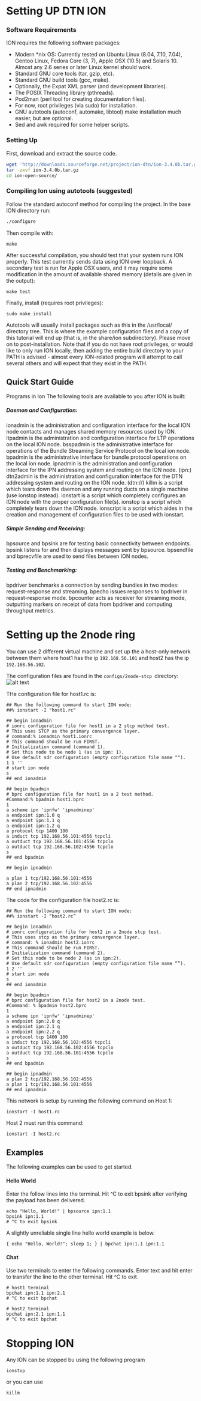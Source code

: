 # Setting UP DTN ION

### Software Requirements
ION requires the following software packages:

- Modern *nix OS: Currently tested on Ubuntu Linux (8.04, 7.10, 7.04), Gentoo  Linux, Fedora Core (3, 7), Apple OSX (10.5) and Solaris 10. Almost any 2.6 series or later Linux kernel should work.
- Standard GNU core tools (tar, gzip, etc).
- Standard GNU build tools (gcc, make).
- Optionally, the Expat XML parser (and development libraries).
- The POSIX Threading library (pthreads).
- Pod2man (perl tool for creating documentation files).
- For now, root privileges (via sudo) for installation.
- GNU autotools (autoconf, automake, libtool) make installation much easier, but are optional.
- Sed and awk required for some helper scripts.

### Setting Up
First, download and extract the source code.
```bash
wget 'http://downloads.sourceforge.net/project/ion-dtn/ion-3.4.0b.tar.gz'
tar -zxvf ion-3.4.0b.tar.gz
cd ion-open-source/
```
### Compiling Ion using autotools (suggested)

Follow the standard autoconf method for compiling the project. In the base ION directory run:
```bash
./configure
```

Then compile with:
```
make
```

After successful compilation, you should test that your system runs ION properly. This test currently sends data using ION over loopback. A secondary test is run for Apple OSX users, and it may require some modification in the amount of available shared memory (details are given in the output):

```
make test
```
Finally, install (requires root privileges):
```
sudo make install
```
Autotools will usually install packages such as this in the /usr/local/ directory tree. This is where the example configuration files and a copy of this tutorial will end up (that is, in the share/ion subdirectory). Please move on to post-installation. Note that if you do not have root privileges, or would like to only run ION locally, then adding the entire build directory to your PATH is advised - almost every ION-related program will attempt to call several others and will expect that they exist in the PATH.

## Quick Start Guide
Programs in Ion
The following tools are available to you after ION is built:

##### Daemon and Configuration:
ionadmin is the administration and configuration interface for the local ION node contacts and manages shared memory resources used by ION.
ltpadmin is the administration and configuration interface for LTP operations on the local ION node.
bsspadmin is the administrative interface for operations of the Bundle Streaming Service Protocol on the local ion node.
bpadmin is the administrative interface for bundle protocol operations on the local ion node.
ipnadmin is the administration and configuration interface for the IPN addressing system and routing on the ION node. (ipn:)
dtn2admin is the administration and configuration interface for the DTN addressing system and routing on the ION node. (dtn://)
killm is a script which tears down the daemon and any running ducts on a single machine (use ionstop instead).
ionstart is a script which completely configures an ION node with the proper configuration file(s).
ionstop is a script which completely tears down the ION node.
ionscript is a script which aides in the creation and management of configuration files to be used with ionstart.
##### Simple Sending and Receiving:
bpsource and bpsink are for testing basic connectivity between endpoints. bpsink listens for and then displays messages sent by bpsource.
bpsendfile and bprecvfile are used to send files between ION nodes.
##### Testing and Benchmarking:
bpdriver benchmarks a connection by sending bundles in two modes: request-response and streaming.
bpecho issues responses to bpdriver in request-response mode.
bpcounter acts as receiver for streaming mode, outputting markers on receipt of data from bpdriver and computing throughput metrics.

# Setting up the 2node ring

You can use 2 different virtual machine and set up the a host-only network between them where host1 has the ip ```192.168.56.101``` and host2 has the ip ```192.168.56.102```.

The configuration files are found in the ```configs/2node-stcp ```directory:
![alt text](https://compsat.files.wordpress.com/2014/09/2node.png)

THe configuration file for host1.rc is:
```
## Run the following command to start ION node: 
##% ionstart -I "host1.rc"

## begin ionadmin 
# ionrc configuration file for host1 in a 2 stcp method test. 
# This uses STCP as the primary convergence layer. 
# command:% ionadmin host1.ionrc 
# This command should be run FIRST. 
# Initialization command (command 1). 
# Set this node to be node 1 (as in ipn: 1). 
# Use default sdr configuration (empty configuration file name ""). 
1 1 '' 
# start ion node 
s 
## end ionadmin

## begin bpadmin 
# bprc configuration file for host1 in a 2 test method. 
#Command:% bpadmin host1.bprc
1
a scheme ipn 'ipnfw' 'ipnadminep'
a endpoint ipn:1.0 q
a endpoint ipn:1.1 q
a endpoint ipn:1.2 q
a protocol tcp 1400 100 
a induct tcp 192.168.56.101:4556 tcpcli 
a outduct tcp 192.168.56.101:4556 tcpclo 
a outduct tcp 192.168.56.102:4556 tcpclo 
s 
## end bpadmin

## begin ipnadmin

a plan 1 tcp/192.168.56.101:4556
a plan 2 tcp/192.168.56.102:4556
## end ipnadmin
```

The code for the configuration file host2.rc is:
```
## Run the following command to start ION node:
##% ionstart -I “host2.rc”

## begin ionadmin
# ionrc configuration file for host2 in a 2node stcp test.
# This uses stcp as the primary convergence layer.
# command: % ionadmin host2.ionrc
# This command should be run FIRST.
# Initialization command (command 2).
# Set this node to be node 2 (as in ipn:2).
# Use default sdr configuration (empty configuration file name “”).
1 2 ''
# start ion node
s
## end ionadmin

## begin bpadmin
# bprc configuration file for host2 in a 2node test.
#Command: % bpadmin host2.bprc
1
a scheme ipn 'ipnfw' 'ipnadminep'
a endpoint ipn:2.0 q
a endpoint ipn:2.1 q
a endpoint ipn:2.2 q
a protocol tcp 1400 100
a induct tcp 192.168.56.102:4556 tcpcli
a outduct tcp 192.168.56.102:4556 tcpclo
a outduct tcp 192.168.56.101:4556 tcpclo
s
## end bpadmin

## begin ipnadmin
a plan 2 tcp/192.168.56.102:4556
a plan 1 tcp/192.168.56.101:4556
## end ipnadmin
```
This network is setup by running the following command on Host 1:
```
ionstart -I host1.rc
```
Host 2 must run this command:
```
ionstart -I host2.rc
```

##   Examples
The following examples can be used to get started.

#### Hello World
Enter the follow lines into the terminal. Hit ^C to exit bpsink after verifying the payload has been delivered.
```
echo "Hello, World!" | bpsource ipn:1.1
bpsink ipn:1.1
# ^C to exit bpsink
```
A slightly unreliable single line hello world example is below.
```
{ echo "Hello, World!"; sleep 1; } | bpchat ipn:1.1 ipn:1.1
```
#### Chat
Use two terminals to enter the following commands. Enter text and hit enter to transfer the line to the other terminal. Hit ^C to exit.
```
# host1 terminal
bpchat ipn:1.1 ipn:2.1
# ^C to exit bpchat
```
```
# host2 terminal
bpchat ipn:2.1 ipn:1.1
# ^C to exit bpchat
```

# Stopping ION

Any ION can be stopped bu using the following program
```
ionstop
```
or you can use
```
killm
```
